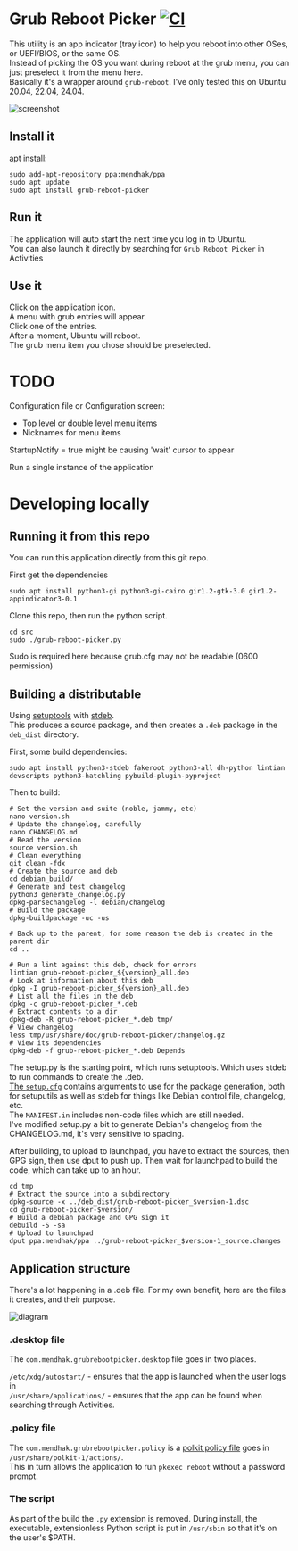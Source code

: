 # Grub Reboot Picker  [![CI](https://github.com/mendhak/grub-reboot-picker/workflows/CI/badge.svg)](https://github.com/mendhak/grub-reboot-picker/actions)

This utility is an app indicator (tray icon) to help you reboot into other OSes, or UEFI/BIOS, or the same OS.  
Instead of picking the OS you want during reboot at the grub menu, you can just preselect it from the menu here.  
Basically it's a wrapper around `grub-reboot`. I've only tested this on Ubuntu 20.04, 22.04, 24.04. 

![screenshot](assets/screenshot.png) 

## Install it

apt install:

```
sudo add-apt-repository ppa:mendhak/ppa
sudo apt update
sudo apt install grub-reboot-picker
```


## Run it

The application will auto start the next time you log in to Ubuntu.  
You can also launch it directly by searching for `Grub Reboot Picker` in Activities


## Use it

Click on the application icon.  
A menu with grub entries will appear.  
Click one of the entries.  
After a moment, Ubuntu will reboot.  
The grub menu item you chose should be preselected. 


# TODO

Configuration file or Configuration screen: 
* Top level or double level menu items
* Nicknames for menu items  

StartupNotify = true might be causing 'wait' cursor to appear

Run a single instance of the application



# Developing locally

## Running it from this repo

You can run this application directly from this git repo.  

First get the dependencies

```
sudo apt install python3-gi python3-gi-cairo gir1.2-gtk-3.0 gir1.2-appindicator3-0.1

```

Clone this repo, then run the python script. 

```
cd src
sudo ./grub-reboot-picker.py
```

Sudo is required here because grub.cfg may not be readable (0600 permission)

## Building a distributable

Using [setuptools](https://setuptools.readthedocs.io/en/latest/) with [stdeb](https://github.com/astraw/stdeb).  
This produces a source package, and then creates a `.deb` package in the `deb_dist` directory. 

First, some build dependencies:

```
sudo apt install python3-stdeb fakeroot python3-all dh-python lintian devscripts python3-hatchling pybuild-plugin-pyproject
```

Then to build:

```
# Set the version and suite (noble, jammy, etc)
nano version.sh
# Update the changelog, carefully
nano CHANGELOG.md
# Read the version
source version.sh
# Clean everything
git clean -fdx
# Create the source and deb
cd debian_build/
# Generate and test changelog
python3 generate_changelog.py
dpkg-parsechangelog -l debian/changelog
# Build the package
dpkg-buildpackage -uc -us

# Back up to the parent, for some reason the deb is created in the parent dir
cd ..

# Run a lint against this deb, check for errors
lintian grub-reboot-picker_${version}_all.deb
# Look at information about this deb
dpkg -I grub-reboot-picker_${version}_all.deb
# List all the files in the deb
dpkg -c grub-reboot-picker_*.deb
# Extract contents to a dir
dpkg-deb -R grub-reboot-picker_*.deb tmp/
# View changelog
less tmp/usr/share/doc/grub-reboot-picker/changelog.gz
# View its dependencies
dpkg-deb -f grub-reboot-picker_*.deb Depends
```

The setup.py is the starting point, which runs setuptools.  Which uses stdeb to run commands to create the .deb.  
[The `setup.cfg`](https://github.com/astraw/stdeb#stdeb-distutils-command-options) contains arguments to use for the package generation, both for setuputils as well as stdeb for things like Debian control file, changelog, etc.   
The `MANIFEST.in` includes non-code files which are still needed.  
I've modified setup.py a bit to generate Debian's changelog from the CHANGELOG.md, it's very sensitive to spacing.    


After building, to upload to launchpad, you have to extract the sources, then GPG sign, then use dput to push up.  Then wait for launchpad to build the code, which can take up to an hour. 

```
cd tmp
# Extract the source into a subdirectory
dpkg-source -x ../deb_dist/grub-reboot-picker_$version-1.dsc
cd grub-reboot-picker-$version/
# Build a debian package and GPG sign it
debuild -S -sa
# Upload to launchpad
dput ppa:mendhak/ppa ../grub-reboot-picker_$version-1_source.changes
```


## Application structure

There's a lot happening in a .deb file.  For my own benefit, here are the files it creates, and their purpose. 

![diagram](assets/diagram.drawio.svg)

### .desktop file

The `com.mendhak.grubrebootpicker.desktop` file goes in two places. 

`/etc/xdg/autostart/` -  ensures that the app is launched when the user logs in  
`/usr/share/applications/` - ensures that the app can be found when searching through Activities. 

### .policy file

The `com.mendhak.grubrebootpicker.policy` is a [polkit policy file](https://wiki.archlinux.org/index.php/Polkit) goes in `/usr/share/polkit-1/actions/`.  
This in turn allows the application to run `pkexec reboot` without a password prompt.  

### The script

As part of the build the `.py` extension is removed.  During install, the executable, extensionless Python script is put in `/usr/sbin` so that it's on the user's $PATH.  
